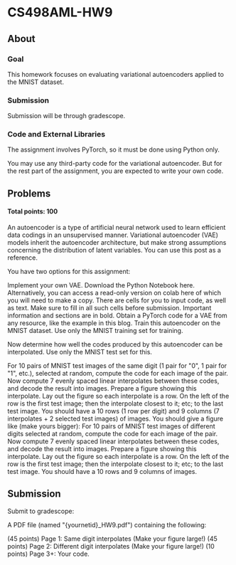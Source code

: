 # CS498AML-HW9

## About
### Goal
This homework focuses on evaluating variational autoencoders applied to the MNIST dataset.

### Submission
Submission will be through gradescope.

### Code and External Libraries
The assignment involves PyTorch, so it must be done using Python only.

You may use any third-party code for the variational autoencoder. But for the rest part of the assignment, you are expected to write your own code.

## Problems
#### Total points: 100
An autoencoder is a type of artificial neural network used to learn efficient data codings in an unsupervised manner. Variational autoencoder (VAE) models inherit the autoencoder architecture, but make strong assumptions concerning the distribution of latent variables. You can use this post as a reference.

You have two options for this assignment:

Implement your own VAE. Download the Python Notebook here. Alternatively, you can access a read-only version on colab here of which you will need to make a copy. There are cells for you to input code, as well as text. Make sure to fill in all such cells before submission. Important information and sections are in bold.
Obtain a PyTorch code for a VAE from any resource, like the example in this blog.
Train this autoencoder on the MNIST dataset. Use only the MNIST training set for training.

Now determine how well the codes produced by this autoencoder can be interpolated. Use only the MNIST test set for this.

For 10 pairs of MNIST test images of the same digit (1 pair for "0", 1 pair for "1", etc.), selected at random, compute the code for each image of the pair. Now compute 7 evenly spaced linear interpolates between these codes, and decode the result into images. Prepare a figure showing this interpolate. Lay out the figure so each interpolate is a row. On the left of the row is the first test image; then the interpolate closest to it; etc; to the last test image. You should have a 10 rows (1 row per digit) and 9 columns (7 interpolates + 2 selected test images) of images. You should give a figure like (make yours bigger):
For 10 pairs of MNIST test images of different digits selected at random, compute the code for each image of the pair. Now compute 7 evenly spaced linear interpolates between these codes, and decode the result into images. Prepare a figure showing this interpolate. Lay out the figure so each interpolate is a row. On the left of the row is the first test image; then the interpolate closest to it; etc; to the last test image. You should have a 10 rows and 9 columns of images.
## Submission
Submit to gradescope:

A PDF file (named "{yournetid}_HW9.pdf") containing the following:

(45 points) Page 1: Same digit interpolates (Make your figure large!)
(45 points) Page 2: Different digit interpolates (Make your figure large!)
(10 points) Page 3+: Your code.
